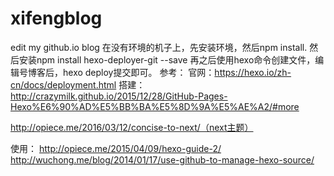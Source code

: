 
# xifengblog
edit my github.io blog
在没有环境的机子上，先安装环境，然后npm install.
然后安装npm install hexo-deployer-git --save
再之后使用hexo命令创建文件，编辑号博客后，hexo deploy提交即可。
参考：
官网：https://hexo.io/zh-cn/docs/deployment.html
搭建：
http://crazymilk.github.io/2015/12/28/GitHub-Pages-Hexo%E6%90%AD%E5%BB%BA%E5%8D%9A%E5%AE%A2/#more

http://opiece.me/2016/03/12/concise-to-next/（next主题）

使用：
http://opiece.me/2015/04/09/hexo-guide-2/
http://wuchong.me/blog/2014/01/17/use-github-to-manage-hexo-source/

